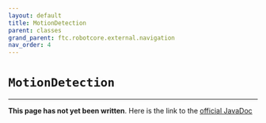 ```yaml
---
layout: default
title: MotionDetection
parent: classes
grand_parent: ftc.robotcore.external.navigation
nav_order: 4
---
```

# `MotionDetection`
---
**This page has not yet been written**. Here is the link to the [official JavaDoc](https://ftctechnh.github.io/ftc_app/doc/javadoc/org/firstinspires/ftc/robotcore/external/navigation/MotionDetection.html)
        